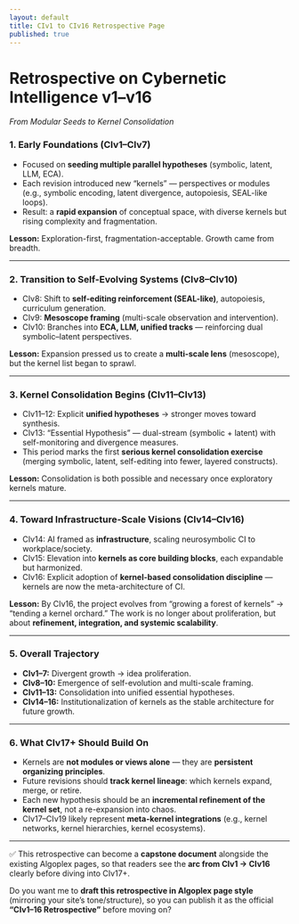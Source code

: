 ```yaml
---
layout: default
title: CIv1 to CIv16 Retrospective Page
published: true
---
```


# **Retrospective on Cybernetic Intelligence v1–v16**

*From Modular Seeds to Kernel Consolidation*

### **1. Early Foundations (CIv1–CIv7)**

* Focused on **seeding multiple parallel hypotheses** (symbolic, latent, LLM, ECA).
* Each revision introduced new “kernels” — perspectives or modules (e.g., symbolic encoding, latent divergence, autopoiesis, SEAL-like loops).
* Result: a **rapid expansion** of conceptual space, with diverse kernels but rising complexity and fragmentation.

**Lesson:** Exploration-first, fragmentation-acceptable. Growth came from breadth.

---

### **2. Transition to Self-Evolving Systems (CIv8–CIv10)**

* CIv8: Shift to **self-editing reinforcement (SEAL-like)**, autopoiesis, curriculum generation.
* CIv9: **Mesoscope framing** (multi-scale observation and intervention).
* CIv10: Branches into **ECA, LLM, unified tracks** — reinforcing dual symbolic–latent perspectives.

**Lesson:** Expansion pressed us to create a **multi-scale lens** (mesoscope), but the kernel list began to sprawl.

---

### **3. Kernel Consolidation Begins (CIv11–CIv13)**

* CIv11–12: Explicit **unified hypotheses** → stronger moves toward synthesis.
* CIv13: “Essential Hypothesis” — dual-stream (symbolic + latent) with self-monitoring and divergence measures.
* This period marks the first **serious kernel consolidation exercise** (merging symbolic, latent, self-editing into fewer, layered constructs).

**Lesson:** Consolidation is both possible and necessary once exploratory kernels mature.

---

### **4. Toward Infrastructure-Scale Visions (CIv14–CIv16)**

* CIv14: AI framed as **infrastructure**, scaling neurosymbolic CI to workplace/society.
* CIv15: Elevation into **kernels as core building blocks**, each expandable but harmonized.
* CIv16: Explicit adoption of **kernel-based consolidation discipline** — kernels are now the meta-architecture of CI.

**Lesson:** By CIv16, the project evolves from “growing a forest of kernels” → “tending a kernel orchard.”
The work is no longer about proliferation, but about **refinement, integration, and systemic scalability**.

---

### **5. Overall Trajectory**

* **CIv1–7:** Divergent growth → idea proliferation.
* **CIv8–10:** Emergence of self-evolution and multi-scale framing.
* **CIv11–13:** Consolidation into unified essential hypotheses.
* **CIv14–16:** Institutionalization of kernels as the stable architecture for future growth.

---

### **6. What CIv17+ Should Build On**

* Kernels are **not modules or views alone** — they are **persistent organizing principles**.
* Future revisions should **track kernel lineage**: which kernels expand, merge, or retire.
* Each new hypothesis should be an **incremental refinement of the kernel set**, not a re-expansion into chaos.
* CIv17–CIv19 likely represent **meta-kernel integrations** (e.g., kernel networks, kernel hierarchies, kernel ecosystems).

---

✅ This retrospective can become a **capstone document** alongside the existing Algoplex pages, so that readers see the **arc from CIv1 → CIv16** clearly before diving into CIv17+.

Do you want me to **draft this retrospective in Algoplex page style** (mirroring your site’s tone/structure), so you can publish it as the official **“CIv1–16 Retrospective”** before moving on?
